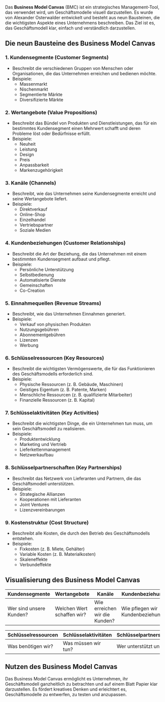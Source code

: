 Das **Business Model Canvas** (BMC) ist ein strategisches Management-Tool, das verwendet wird, um Geschäftsmodelle visuell darzustellen. Es wurde von Alexander Osterwalder entwickelt und besteht aus neun Bausteinen, die die wichtigsten Aspekte eines Unternehmens beschreiben. Das Ziel ist es, das Geschäftsmodell klar, einfach und verständlich darzustellen.

## Die neun Bausteine des Business Model Canvas

### 1. **Kundensegmente (Customer Segments)**
- Beschreibt die verschiedenen Gruppen von Menschen oder Organisationen, die das Unternehmen erreichen und bedienen möchte.
- Beispiele:
  - Massenmarkt
  - Nischenmarkt
  - Segmentierte Märkte
  - Diversifizierte Märkte

### 2. **Wertangebote (Value Propositions)**
- Beschreibt das Bündel von Produkten und Dienstleistungen, das für ein bestimmtes Kundensegment einen Mehrwert schafft und deren Probleme löst oder Bedürfnisse erfüllt.
- Beispiele:
  - Neuheit
  - Leistung
  - Design
  - Preis
  - Anpassbarkeit
  - Markenzugehörigkeit

### 3. **Kanäle (Channels)**
- Beschreibt, wie das Unternehmen seine Kundensegmente erreicht und seine Wertangebote liefert.
- Beispiele:
  - Direktverkauf
  - Online-Shop
  - Einzelhandel
  - Vertriebspartner
  - Soziale Medien

### 4. **Kundenbeziehungen (Customer Relationships)**
- Beschreibt die Art der Beziehung, die das Unternehmen mit einem bestimmten Kundensegment aufbaut und pflegt.
- Beispiele:
  - Persönliche Unterstützung
  - Selbstbedienung
  - Automatisierte Dienste
  - Gemeinschaften
  - Co-Creation

### 5. **Einnahmequellen (Revenue Streams)**
- Beschreibt, wie das Unternehmen Einnahmen generiert.
- Beispiele:
  - Verkauf von physischen Produkten
  - Nutzungsgebühren
  - Abonnementgebühren
  - Lizenzen
  - Werbung

### 6. **Schlüsselressourcen (Key Resources)**
- Beschreibt die wichtigsten Vermögenswerte, die für das Funktionieren des Geschäftsmodells erforderlich sind.
- Beispiele:
  - Physische Ressourcen (z. B. Gebäude, Maschinen)
  - Geistiges Eigentum (z. B. Patente, Marken)
  - Menschliche Ressourcen (z. B. qualifizierte Mitarbeiter)
  - Finanzielle Ressourcen (z. B. Kapital)

### 7. **Schlüsselaktivitäten (Key Activities)**
- Beschreibt die wichtigsten Dinge, die ein Unternehmen tun muss, um sein Geschäftsmodell zu realisieren.
- Beispiele:
  - Produktentwicklung
  - Marketing und Vertrieb
  - Lieferkettenmanagement
  - Netzwerkaufbau

### 8. **Schlüsselpartnerschaften (Key Partnerships)**
- Beschreibt das Netzwerk von Lieferanten und Partnern, die das Geschäftsmodell unterstützen.
- Beispiele:
  - Strategische Allianzen
  - Kooperationen mit Lieferanten
  - Joint Ventures
  - Lizenzvereinbarungen

### 9. **Kostenstruktur (Cost Structure)**
- Beschreibt alle Kosten, die durch den Betrieb des Geschäftsmodells entstehen.
- Beispiele:
  - Fixkosten (z. B. Miete, Gehälter)
  - Variable Kosten (z. B. Materialkosten)
  - Skaleneffekte
  - Verbundeffekte

## Visualisierung des Business Model Canvas

| Kundensegmente   | Wertangebote     | Kanäle       | Kundenbeziehungen  | Einnahmequellen   |
|------------------|------------------|--------------|--------------------|-------------------|
| Wer sind unsere Kunden? | Welchen Wert schaffen wir? | Wie erreichen wir die Kunden? | Wie pflegen wir Kundenbeziehungen? | Wie verdienen wir Geld? |

| Schlüsselressourcen | Schlüsselaktivitäten | Schlüsselpartnerschaften | Kostenstruktur |
|---------------------|----------------------|--------------------------|----------------|
| Was benötigen wir?  | Was müssen wir tun?  | Wer unterstützt uns?      | Was kostet uns das? |

## Nutzen des Business Model Canvas

Das Business Model Canvas ermöglicht es Unternehmen, ihr Geschäftsmodell ganzheitlich zu betrachten und auf einem Blatt Papier klar darzustellen. Es fördert kreatives Denken und erleichtert es, Geschäftsmodelle zu entwerfen, zu testen und anzupassen.
